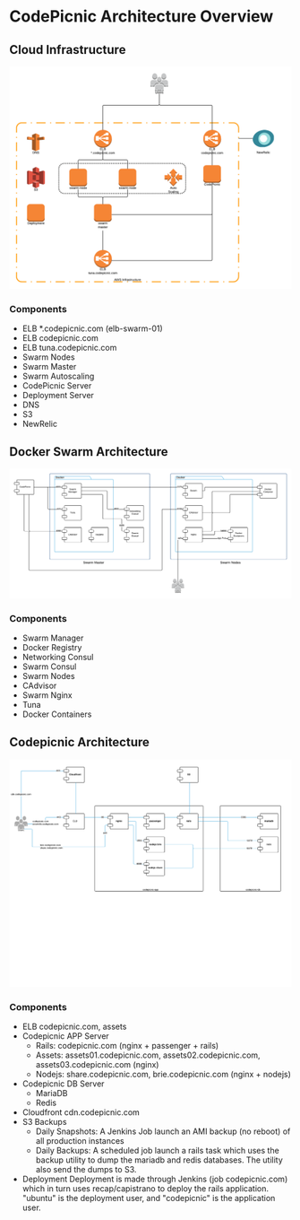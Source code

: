 # CodePicnic Architecture Overview

## Cloud Infrastructure

![CodePicnic Cloud Infrastructure](cloud_architecture.png)

### Components

* ELB *.codepicnic.com (elb-swarm-01)
* ELB codepicnic.com
* ELB tuna.codepicnic.com
* Swarm Nodes
* Swarm Master
* Swarm Autoscaling
* CodePicnic Server
* Deployment Server
* DNS
* S3
* NewRelic

## Docker Swarm Architecture

![CodePicnic Swarm Architecture](swarm_architecture.png)

### Components

* Swarm Manager
* Docker Registry
* Networking Consul
* Swarm Consul
* Swarm Nodes
* CAdvisor
* Swarm Nginx
* Tuna
* Docker Containers

## Codepicnic Architecture

![CodePicnic Architecture](codepicnic_architecture.png)

### Components

* ELB codepicnic.com, assets
* Codepicnic APP Server
    - Rails: codepicnic.com (nginx + passenger + rails)
    - Assets: assets01.codepicnic.com, assets02.codepicnic.com, assets03.codepicnic.com (nginx)
    - Nodejs: share.codepicnic.com, brie.codepicnic.com (nginx + nodejs)
* Codepicnic DB Server
    - MariaDB
    - Redis
* Cloudfront cdn.codepicnic.com
* S3 Backups
    - Daily Snapshots: A Jenkins Job launch an AMI backup (no reboot) of all production instances
    - Daily Backups: A scheduled job launch a rails task which uses the backup utility to dump the mariadb and redis databases. The utility also send the dumps to S3.
* Deployment
    Deployment is made through Jenkins (job codepicnic.com) which in turn uses recap/capistrano to deploy the rails application. "ubuntu" is the deployment user, and "codepicnic" is the application user.


